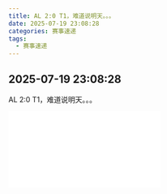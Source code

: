 ```yaml
---
title: AL 2:0 T1，难道说明天。。。
date: 2025-07-19 23:08:28
categories: 赛事速递
tags: 
  - 赛事速递
---
```


## 2025-07-19 23:08:28
AL 2:0 T1，难道说明天。。。
<iframe src="//player.bilibili.com/player.html?isOutside=true&aid=114879553866472&bvid=BV15Du9znEWH&cid=31148805473&p=2" scrolling="no" border="0" frameborder="no" framespacing="0" allowfullscreen="true"></iframe>